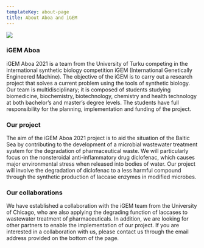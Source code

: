 ```yaml
---
templateKey: about-page
title: About Aboa and iGEM
---
```


![](/img/aboa-team-21.png)

### iGEM Aboa

iGEM Aboa 2021 is a team from the University of Turku competing in the international synthetic biology competition iGEM (International Genetically Engineered Machine). The objective of the iGEM is to carry out a research project that solves a current problem using the tools of synthetic biology. 
Our team is multidisciplinary; it is composed of students studying biomedicine, biochemistry, biotechnology, chemistry and health technology at both bachelor’s and master’s degree levels. The students have full responsibility for the planning, implementation and funding of the project.

### Our project

The aim of the iGEM Aboa 2021 project is to aid the situation of the Baltic Sea by contributing to the development of a microbial wastewater treatment system for the degradation of pharmaceutical waste. We will particularly focus on the nonsteroidal anti-inflammatory drug diclofenac, which causes major environmental stress when released into bodies of water. Our project will involve the degradation of diclofenac to a less harmful compound through the synthetic production of laccase enzymes in modified microbes.

### Our collaborations
We have established a collaboration with the iGEM team from the University of Chicago, who are also applying the degrading function of laccases to wastewater treatment of pharmaceuticals.
In addition, we are looking for other partners to enable the implementation of our project. If you are interested in a collaboration with us, please contact us through the email address provided on the bottom of the page.
